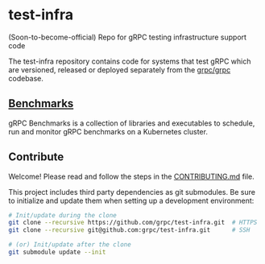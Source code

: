 # test-infra

(Soon-to-become-official) Repo for gRPC testing infrastructure support code

The test-infra repository contains code for systems that test gRPC which are
versioned, released or deployed separately from the [grpc/grpc] codebase.

[grpc/grpc]: https://github.com/grpc/grpc

## [Benchmarks](benchmarks/)

gRPC Benchmarks is a collection of libraries and executables to schedule, run
and monitor gRPC benchmarks on a Kubernetes cluster.

## Contribute

Welcome! Please read and follow the steps in the
[CONTRIBUTING.md](CONTRIBUTING.md) file.

This project includes third party dependencies as git submodules. Be sure to
initialize and update them when setting up a development environment:

```sh
# Init/update during the clone
git clone --recursive https://github.com/grpc/test-infra.git  # HTTPS
git clone --recursive git@github.com:grpc/test-infra.git      # SSH

# (or) Init/update after the clone
git submodule update --init
```
